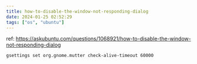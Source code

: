 ```yaml
---
title: how-to-disable-the-window-not-responding-dialog
date: 2024-01-25 02:52:29
tags: ["os", "ubuntu"]
---
```

ref: https://askubuntu.com/questions/1068921/how-to-disable-the-window-not-responding-dialog

```
gsettings set org.gnome.mutter check-alive-timeout 60000
```

